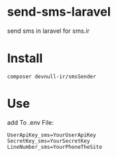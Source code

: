 # send-sms-laravel
send sms in laravel for sms.ir

# Install
`composer devnull-ir/smsSender`

# Use 
add To .env File:
```env
UserApiKey_sms=YourUserApiKey
SecretKey_sms=YourSecretKey
LineNumber_sms=YourPhoneTheSite
```
